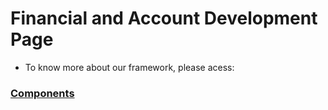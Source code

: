 # Financial and Account Development Page

- To know more about our framework, please acess:
### [Components](https://github.com/philips-emr/tasy-framework/blob/dev/README.md)
